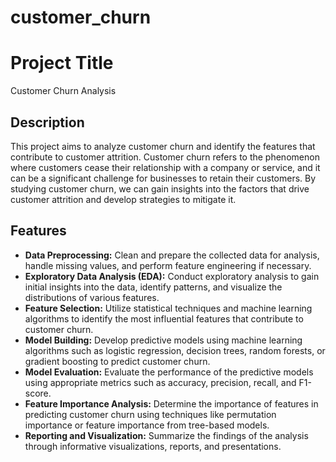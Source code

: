 # customer_churn

# Project Title

Customer Churn Analysis

## Description

This project aims to analyze customer churn and identify the features that contribute to customer attrition. Customer churn refers to the phenomenon where customers cease their relationship with a company or service, and it can be a significant challenge for businesses to retain their customers. By studying customer churn, we can gain insights into the factors that drive customer attrition and develop strategies to mitigate it.

## Features

- **Data Preprocessing:** Clean and prepare the collected data for analysis, handle missing values, and perform feature engineering if necessary.
- **Exploratory Data Analysis (EDA):** Conduct exploratory analysis to gain initial insights into the data, identify patterns, and visualize the distributions of various features.
- **Feature Selection:** Utilize statistical techniques and machine learning algorithms to identify the most influential features that contribute to customer churn.
- **Model Building:** Develop predictive models using machine learning algorithms such as logistic regression, decision trees, random forests, or gradient boosting to predict customer churn.
- **Model Evaluation:** Evaluate the performance of the predictive models using appropriate metrics such as accuracy, precision, recall, and F1-score.
- **Feature Importance Analysis:** Determine the importance of features in predicting customer churn using techniques like permutation importance or feature importance from tree-based models.
- **Reporting and Visualization:** Summarize the findings of the analysis through informative visualizations, reports, and presentations.

